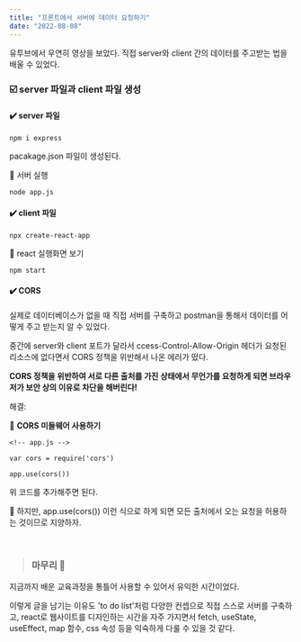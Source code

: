 ```yaml
---
title: "프론트에서 서버에 데이터 요청하기"
date: "2022-08-08"
---
```


유투브에서 우연히 영상을 보았다.
직접 server와 client 간의 데이터를 주고받는 법을 배울 수 있었다.

### ☑️ server 파일과 client 파일 생성

#### ✔️ server 파일

```
npm i express
```
pacakage.json 파일이 생성된다.

🔹 서버 실행
```
node app.js
```

#### ✔️ client 파일

```
npx create-react-app
```

🔹 react 실행화면 보기
```
npm start
```

#### ✔️ CORS

실제로 데이터베이스가 없을 때 직접 서버를 구축하고 postman을 통해서 데이터를 어떻게 주고 받는지 알 수 있었다.

중간에 server와 client 포트가 달라서 ccess-Control-Allow-Origin 헤더가 요청된 리소스에 없다면서 CORS 정책을 위반해서 나온 에러가 떴다.

**CORS 정책을 위반하여 서로 다른 출처를 가진 상태에서 무언가를 요청하게 되면 브라우저가 보안 상의 이유로 차단을 해버린다!**

해결:

🔹 **CORS 미들웨어 사용하기**

```
<!-- app.js -->

var cors = require('cors')

app.use(cors())
```

위 코드를 추가해주면 된다.

📍 하지만, app.use(cors()) 이런 식으로 하게 되면 모든 출처에서 오는 요청을 허용하는 것이므로 지양하자.

<br>

> ### 마무리 👀

지금까지 배운 교육과정을 통틀어 사용할 수 있어서 유익한 시간이었다. 

이렇게 글을 남기는 이유도 'to do list'처럼 다양한 컨셉으로 직접 스스로 서버를 구축하고, react로 웹사이트를 디자인하는 시간을 자주 가지면서 fetch, useState, useEffect, map 함수, css 속성 등을 익숙하게 다룰 수 있을 것 같다.